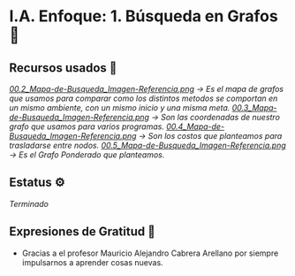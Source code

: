 # I.A. Enfoque: 1. Búsqueda en Grafos 🚀

## Recursos usados 📌
_[00.2_Mapa-de-Busqueda_Imagen-Referencia.png](https://github.com/AlejandraRG57/IA_P2_1.-Busqueda-en-Grafos/blob/main/00.2_Mapa-de-Busqueda_Imagen-Referencia.png) -> Es el mapa de grafos que usamos para comparar como los distintos metodos se comportan en un mismo ambiente, con un mismo inicio y una misma meta._
_[00.3_Mapa-de-Busqueda_Imagen-Referencia.png](https://github.com/AlejandraRG57/IA_P2_1.-Busqueda-en-Grafos/blob/main/00.3_Mapa-de-Busqueda_Imagen-Referencia.png) -> Son las coordenadas de nuestro grafo que usamos para varios programas._
_[00.4_Mapa-de-Busqueda_Imagen-Referencia.png](https://github.com/AlejandraRG57/IA_P2_1.-Busqueda-en-Grafos/blob/main/00.4_Mapa-de-Busqueda_Imagen-Referencia.png) -> Son los costos que planteamos para trasladarse entre nodos._
_[00.5_Mapa-de-Busqueda_Imagen-Referencia.png](https://github.com/AlejandraRG57/IA_P2_1.-Busqueda-en-Grafos/blob/main/00.5_Mapa-de-Busqueda_Imagen-Referencia.png) -> Es el Grafo Ponderado que planteamos._

## Estatus ⚙️
_Terminado_

## Expresiones de Gratitud 🎁
* Gracias a el profesor Mauricio Alejandro Cabrera Arellano por siempre impulsarnos a aprender cosas nuevas.

